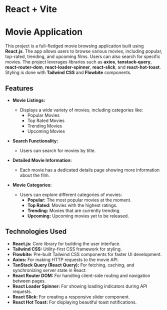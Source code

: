 # React + Vite

# Movie Application

This project is a full-fledged movie browsing application built using **React.js**. The app allows users to browse various movies, including popular, top-rated, trending, and upcoming films. Users can also search for specific movies. The project leverages libraries such as **axios**, **tanstack-query**, **react-router-dom**, **react-loader-spinner**, **react-slick**, and **react-hot-toast**. Styling is done with **Tailwind CSS** and **Flowbite** components.

## Features

- **Movie Listings:**
  - Displays a wide variety of movies, including categories like:
    - Popular Movies
    - Top Rated Movies
    - Trending Movies
    - Upcoming Movies

- **Search Functionality:**
  - Users can search for movies by title.

- **Detailed Movie Information:**
  - Each movie has a dedicated details page showing more information about the film.

- **Movie Categories:**
  - Users can explore different categories of movies:
    - **Popular:** The most popular movies at the moment.
    - **Top Rated:** Movies with the highest ratings.
    - **Trending:** Movies that are currently trending.
    - **Upcoming:** Upcoming movies yet to be released.

## Technologies Used

- **React.js:** Core library for building the user interface.
- **Tailwind CSS:** Utility-first CSS framework for styling.
- **Flowbite:** Pre-built Tailwind CSS components for faster UI development.
- **Axios:** For making HTTP requests to the movie API.
- **TanStack Query (React Query):** For fetching, caching, and synchronizing server state in React.
- **React Router DOM:** For handling client-side routing and navigation between pages.
- **React Loader Spinner:** For showing loading indicators during API requests.
- **React Slick:** For creating a responsive slider component.
- **React Hot Toast:** For displaying beautiful toast notifications.
